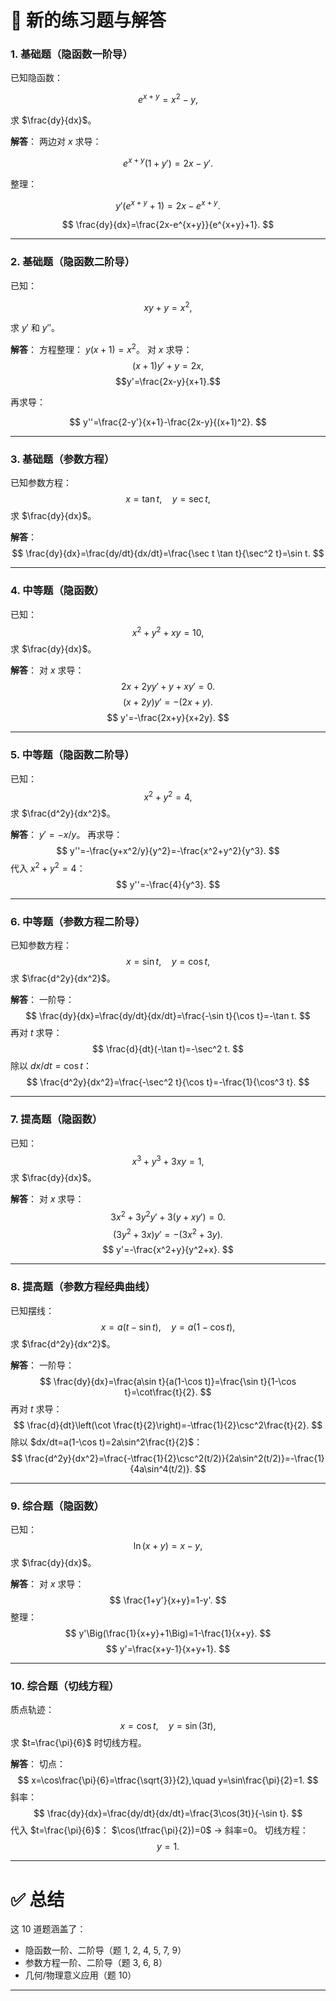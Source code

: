 
# 📘 新的练习题与解答

### 1. 基础题（隐函数一阶导）

已知隐函数：

$$
e^{x+y}=x^2-y,
$$

求 $\frac{dy}{dx}$。

**解答**：
两边对 $x$ 求导：

$$
e^{x+y}(1+y')=2x-y'.
$$

整理：

$$
y'(e^{x+y}+1)=2x-e^{x+y}.
$$

$$
\frac{dy}{dx}=\frac{2x-e^{x+y}}{e^{x+y}+1}.
$$

---

### 2. 基础题（隐函数二阶导）

已知：

$$
xy+y=x^2,
$$

求 $y'$ 和 $y''$。

**解答**：
方程整理： $y(x+1)=x^2$。
对 $x$ 求导：
$$(x+1)y'+y=2x,$$
$$y'=\frac{2x-y}{x+1}.$$

再求导：

$$
y''=\frac{2-y'}{x+1}-\frac{2x-y}{(x+1)^2}.
$$

---

### 3. 基础题（参数方程）

已知参数方程：
$$
x=\tan t,\quad y=\sec t,
$$
求 $\frac{dy}{dx}$。

**解答**：
$$
\frac{dy}{dx}=\frac{dy/dt}{dx/dt}=\frac{\sec t \tan t}{\sec^2 t}=\sin t.
$$

---

### 4. 中等题（隐函数）

已知：
$$
x^2+y^2+xy=10,
$$
求 $\frac{dy}{dx}$。

**解答**：
对 $x$ 求导：
$$
2x+2yy'+y+xy'=0.
$$
$$
(x+2y)y'=-(2x+y).
$$
$$
y'=-\frac{2x+y}{x+2y}.
$$

---

### 5. 中等题（隐函数二阶导）

已知：
$$
x^2+y^2=4,
$$
求 $\frac{d^2y}{dx^2}$。

**解答**：
$y'=-x/y$。
再求导：
$$
y''=-\frac{y+x^2/y}{y^2}=-\frac{x^2+y^2}{y^3}.
$$
代入 $x^2+y^2=4$：
$$
y''=-\frac{4}{y^3}.
$$

---

### 6. 中等题（参数方程二阶导）

已知参数方程：
$$
x=\sin t,\quad y=\cos t,
$$
求 $\frac{d^2y}{dx^2}$。

**解答**：
一阶导：
$$
\frac{dy}{dx}=\frac{dy/dt}{dx/dt}=\frac{-\sin t}{\cos t}=-\tan t.
$$
再对 $t$ 求导：
$$
\frac{d}{dt}(-\tan t)=-\sec^2 t.
$$
除以 $dx/dt=\cos t$：
$$
\frac{d^2y}{dx^2}=\frac{-\sec^2 t}{\cos t}=-\frac{1}{\cos^3 t}.
$$

---

### 7. 提高题（隐函数）

已知：
$$
x^3+y^3+3xy=1,
$$
求 $\frac{dy}{dx}$。

**解答**：
对 $x$ 求导：
$$
3x^2+3y^2y'+3(y+xy')=0.
$$
$$
(3y^2+3x)y'=-(3x^2+3y).
$$
$$
y'=-\frac{x^2+y}{y^2+x}.
$$

---

### 8. 提高题（参数方程经典曲线）

已知摆线：
$$
x=a(t-\sin t),\quad y=a(1-\cos t),
$$
求 $\frac{d^2y}{dx^2}$。

**解答**：
一阶导：
$$
\frac{dy}{dx}=\frac{a\sin t}{a(1-\cos t)}=\frac{\sin t}{1-\cos t}=\cot\frac{t}{2}.
$$
再对 $t$ 求导：
$$
\frac{d}{dt}\left(\cot \frac{t}{2}\right)=-\tfrac{1}{2}\csc^2\frac{t}{2}.
$$
除以 $dx/dt=a(1-\cos t)=2a\sin^2\frac{t}{2}$：
$$
\frac{d^2y}{dx^2}=\frac{-\tfrac{1}{2}\csc^2(t/2)}{2a\sin^2(t/2)}=-\frac{1}{4a\sin^4(t/2)}.
$$

---

### 9. 综合题（隐函数）

已知：
$$
\ln(x+y)=x-y,
$$
求 $\frac{dy}{dx}$。

**解答**：
对 $x$ 求导：
$$
\frac{1+y'}{x+y}=1-y'.
$$
整理：
$$
y'\Big(\frac{1}{x+y}+1\Big)=1-\frac{1}{x+y}.
$$
$$
y'=\frac{x+y-1}{x+y+1}.
$$

---

### 10. 综合题（切线方程）

质点轨迹：
$$
x=\cos t,\quad y=\sin(3t),
$$
求 $t=\frac{\pi}{6}$ 时切线方程。

**解答**：
切点：
$$
x=\cos\frac{\pi}{6}=\tfrac{\sqrt{3}}{2},\quad y=\sin\frac{\pi}{2}=1.
$$
斜率：
$$
\frac{dy}{dx}=\frac{dy/dt}{dx/dt}=\frac{3\cos(3t)}{-\sin t}.
$$
代入 $t=\frac{\pi}{6}$：
$\cos(\tfrac{\pi}{2})=0$ → 斜率=0。
切线方程：
$$
y=1.
$$

---

# ✅ 总结

这 10 道题涵盖了：

* 隐函数一阶、二阶导（题 1, 2, 4, 5, 7, 9）
* 参数方程一阶、二阶导（题 3, 6, 8）
* 几何/物理意义应用（题 10）

---


